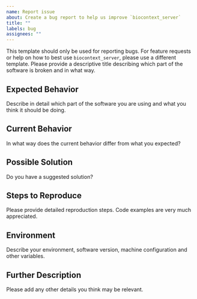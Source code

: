 ```yaml
---
name: Report issue
about: Create a bug report to help us improve `biocontext_server`
title: ""
labels: bug
assignees: ""
---
```


This template should only be used for reporting bugs. For feature requests or help on how to best use `biocontext_server`,
please use a different template.
Please provide a descriptive title describing which part of the software is broken and in what way.

## Expected Behavior

Describe in detail which part of the software you are using and what you think it should be doing.

## Current Behavior

In what way does the current behavior differ from what you expected?

## Possible Solution

Do you have a suggested solution?

## Steps to Reproduce

Please provide detailed reproduction steps. Code examples are very much appreciated.

## Environment

Describe your environment, software version, machine configuration and other variables.

## Further Description

Please add any other details you think may be relevant.
